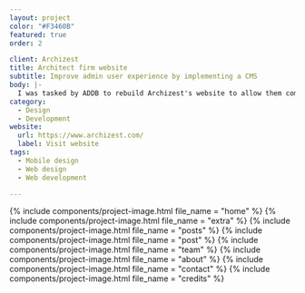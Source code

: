 ```yaml
---
layout: project
color: "#F3460B"
featured: true
order: 2

client: Archizest
title: Architect firm website
subtitle: Improve admin user experience by implementing a CMS
body: |-
  I was tasked by ADDB to rebuild Archizest's website to allow them complete control over their content. We went for the platform Squarespace for its ease of use, however this brought some technical challenges around customisation and special features like a random quote generator or an introduction slideshow. I was able using bespoke Javascript to overcome those challenges and deliver an elegant website that does not feel like it is built on a website builder.
category:
  - Design
  - Development
website:
  url: https://www.archizest.com/
  label: Visit website
tags:
  - Mobile design
  - Web design
  - Web development

---
```


<div class="section">
  <div class="section__container">
    {% include components/project-image.html
      file_name = "home"
    %}
    {% include components/project-image.html
      file_name = "extra"
    %}
    {% include components/project-image.html
      file_name = "posts"
    %}
    {% include components/project-image.html
      file_name = "post"
    %}
    {% include components/project-image.html
      file_name = "team"
    %}
    {% include components/project-image.html
      file_name = "about"
    %}
    {% include components/project-image.html
      file_name = "contact"
    %}
    {% include components/project-image.html
      file_name = "credits"
    %}
  </div>
</div>
